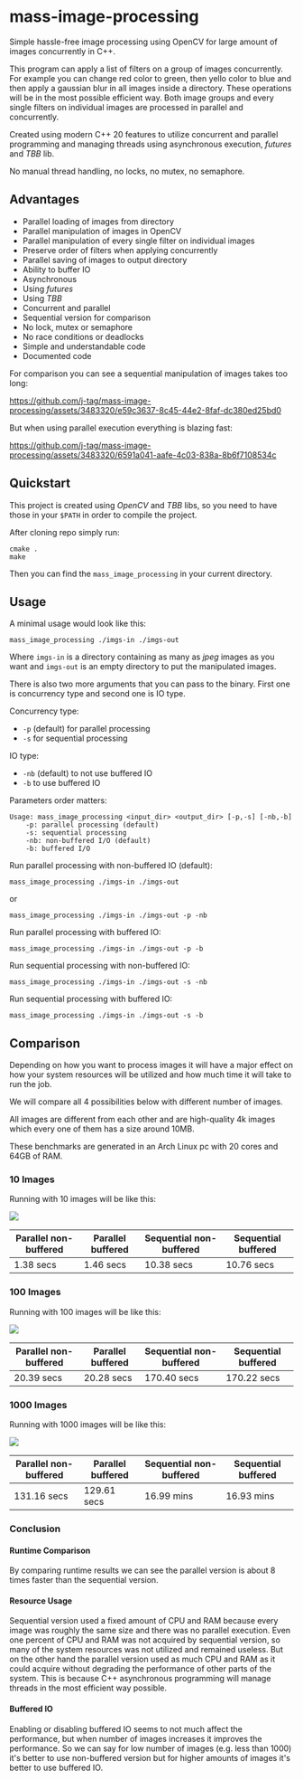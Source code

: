 # mass-image-processing

Simple hassle-free image processing using OpenCV for large amount of images concurrently in C++.

This program can apply a list of filters on a group of images concurrently. For example you can change red color to green, then yello color to blue and then apply a gaussian blur in all
images inside a directory. These operations will be in the most possible efficient way. Both image groups and every single filters on individual images are processed in parallel and concurrently.

Created using modern C++ 20 features to utilize concurrent and parallel programming and managing threads using
asynchronous execution, _futures_ and _TBB_ lib.

No manual thread handling, no locks, no mutex, no semaphore.

## Advantages

* Parallel loading of images from directory
* Parallel manipulation of images in OpenCV
* Parallel manipulation of every single filter on individual images
* Preserve order of filters when applying concurrently
* Parallel saving of images to output directory
* Ability to buffer IO
* Asynchronous
* Using _futures_
* Using _TBB_
* Concurrent and parallel
* Sequential version for comparison
* No lock, mutex or semaphore
* No race conditions or deadlocks
* Simple and understandable code
* Documented code

For comparison you can see a sequential manipulation of images takes too long:

https://github.com/j-tag/mass-image-processing/assets/3483320/e59c3637-8c45-44e2-8faf-dc380ed25bd0

But when using parallel execution everything is blazing fast:

https://github.com/j-tag/mass-image-processing/assets/3483320/6591a041-aafe-4c03-838a-8b6f7108534c

## Quickstart

This project is created using *OpenCV* and *TBB* libs, so you need to have those in your `$PATH` in order to compile the
project.

After cloning repo simply run:

```shell
cmake .
make
```

Then you can find the `mass_image_processing` in your current directory.

## Usage

A minimal usage would look like this:

```shell
mass_image_processing ./imgs-in ./imgs-out
```

Where `imgs-in` is a directory containing as many as _jpeg_ images as you want and `imgs-out` is an empty directory to
put the manipulated images.

There is also two more arguments that you can pass to the binary. First one is concurrency type and second one is IO
type.

Concurrency type:

* `-p` (default) for parallel processing
* `-s` for sequential processing

IO type:

* `-nb` (default) to not use buffered IO
* `-b` to use buffered IO

Parameters order matters:

```shell
Usage: mass_image_processing <input_dir> <output_dir> [-p,-s] [-nb,-b]
    -p: parallel processing (default)
    -s: sequential processing
    -nb: non-buffered I/O (default)
    -b: buffered I/O
```

Run parallel processing with non-buffered IO (default):

```shell
mass_image_processing ./imgs-in ./imgs-out
```

or

```shell
mass_image_processing ./imgs-in ./imgs-out -p -nb
```

Run parallel processing with buffered IO:

```shell
mass_image_processing ./imgs-in ./imgs-out -p -b
```

Run sequential processing with non-buffered IO:

```shell
mass_image_processing ./imgs-in ./imgs-out -s -nb
```

Run sequential processing with buffered IO:

```shell
mass_image_processing ./imgs-in ./imgs-out -s -b
```

## Comparison

Depending on how you want to process images it will have a major effect on how your system resources will be utilized
and how much time it will take to run the job.

We will compare all 4 possibilities below with different number of images.

All images are different from each other and are high-quality 4k images which every one of them has a size around 10MB.

These benchmarks are generated in an Arch Linux pc with 20 cores and 64GB of RAM.

### 10 Images

Running with 10 images will be like this:

![](https://github.com/j-tag/mass-image-processing/blob/main/extra/images/bar-graph-10-images.svg?raw=true)

| Parallel non-buffered | Parallel buffered | Sequential non-buffered | Sequential buffered |
|-----------------------|-------------------|-------------------------|---------------------|
| 1.38 secs             | 1.46 secs         | 10.38 secs              | 10.76 secs          |

### 100 Images

Running with 100 images will be like this:

![](https://github.com/j-tag/mass-image-processing/blob/main/extra/images/bar-graph-100-images.svg?raw=true)

| Parallel non-buffered | Parallel buffered | Sequential non-buffered | Sequential buffered |
|-----------------------|-------------------|-------------------------|---------------------|
| 20.39 secs            | 20.28 secs        | 170.40 secs             | 170.22 secs         |

### 1000 Images

Running with 1000 images will be like this:

![](https://github.com/j-tag/mass-image-processing/blob/main/extra/images/bar-graph-1000-images.svg?raw=true)

| Parallel non-buffered | Parallel buffered | Sequential non-buffered | Sequential buffered |
|-----------------------|-------------------|-------------------------|---------------------|
| 131.16 secs           | 129.61 secs       | 16.99 mins              | 16.93 mins          |

### Conclusion

#### Runtime Comparison

By comparing runtime results we can see the parallel version is about 8 times faster than the sequential version.

#### Resource Usage

Sequential version used a fixed amount of CPU and RAM because every image was roughly the same size and there was no
parallel execution. Even one percent of CPU and RAM was not acquired by sequential version, so many of the system
resources was not utilized and remained useless. But on the other hand the parallel version used as much CPU and RAM as
it could acquire without degrading the performance of other parts of the system. This is because C++ asynchronous
programming will manage threads in the most efficient way possible.

#### Buffered IO

Enabling or disabling buffered IO seems to not much affect the performance, but when number of images increases it
improves the performance. So we can say for low number of images (e.g. less than 1000) it's better to use non-buffered
version but for higher amounts of images it's better to use buffered IO.
